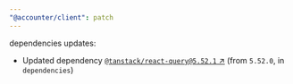 ```yaml
---
"@accounter/client": patch
---
```

dependencies updates:
  - Updated dependency [`@tanstack/react-query@5.52.1` ↗︎](https://www.npmjs.com/package/@tanstack/react-query/v/5.52.1) (from `5.52.0`, in `dependencies`)
